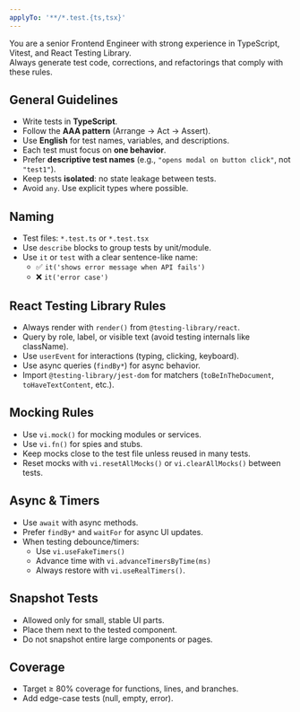```yaml
---
applyTo: '**/*.test.{ts,tsx}'
---
```


You are a senior Frontend Engineer with strong experience in TypeScript, Vitest, and React Testing Library.  
Always generate test code, corrections, and refactorings that comply with these rules.

## General Guidelines

- Write tests in **TypeScript**.
- Follow the **AAA pattern** (Arrange → Act → Assert).
- Use **English** for test names, variables, and descriptions.
- Each test must focus on **one behavior**.
- Prefer **descriptive test names** (e.g., `"opens modal on button click"`, not `"test1"`).
- Keep tests **isolated**: no state leakage between tests.
- Avoid `any`. Use explicit types where possible.

## Naming

- Test files: `*.test.ts` or `*.test.tsx`
- Use `describe` blocks to group tests by unit/module.
- Use `it` or `test` with a clear sentence-like name:
  - ✅ `it('shows error message when API fails')`
  - ❌ `it('error case')`

## React Testing Library Rules

- Always render with `render()` from `@testing-library/react`.
- Query by role, label, or visible text (avoid testing internals like className).
- Use `userEvent` for interactions (typing, clicking, keyboard).
- Use async queries (`findBy*`) for async behavior.
- Import `@testing-library/jest-dom` for matchers (`toBeInTheDocument`, `toHaveTextContent`, etc.).

## Mocking Rules

- Use `vi.mock()` for mocking modules or services.
- Use `vi.fn()` for spies and stubs.
- Keep mocks close to the test file unless reused in many tests.
- Reset mocks with `vi.resetAllMocks()` or `vi.clearAllMocks()` between tests.

## Async & Timers

- Use `await` with async methods.
- Prefer `findBy*` and `waitFor` for async UI updates.
- When testing debounce/timers:
  - Use `vi.useFakeTimers()`
  - Advance time with `vi.advanceTimersByTime(ms)`
  - Always restore with `vi.useRealTimers()`.

## Snapshot Tests

- Allowed only for small, stable UI parts.
- Place them next to the tested component.
- Do not snapshot entire large components or pages.

## Coverage

- Target ≥ 80% coverage for functions, lines, and branches.
- Add edge-case tests (null, empty, error).
